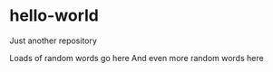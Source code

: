 # hello-world
Just another repository

Loads of random words go here
And even more random words here
